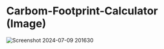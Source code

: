 # Carbom-Footprint-Calculator (Image)

![Screenshot 2024-07-09 201630](https://github.com/ManishGowda09/Carbom-Footprint-Calculator/assets/124987166/0fdbb45e-30e2-4fc1-9675-12e94995a2fe)

